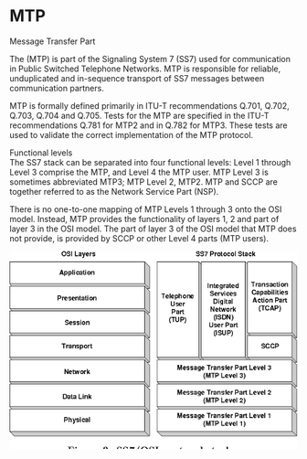 # MTP


Message Transfer Part

The (MTP) is part of the Signaling System 7 (SS7) used for communication
in Public Switched Telephone Networks. MTP is responsible for reliable,
unduplicated and in-sequence transport of SS7 messages between
communication partners.

MTP is formally defined primarily in ITU-T recommendations Q.701, Q.702,
Q.703, Q.704 and Q.705. Tests for the MTP are specified in the ITU-T
recommendations Q.781 for MTP2 and in Q.782 for MTP3. These tests are
used to validate the correct implementation of the MTP protocol.

Functional levels\
The SS7 stack can be separated into four functional levels: Level 1
through Level 3 comprise the MTP, and Level 4 the MTP user. MTP Level 3
is sometimes abbreviated MTP3; MTP Level 2, MTP2. MTP and SCCP are
together referred to as the Network Service Part (NSP).

There is no one-to-one mapping of MTP Levels 1 through 3 onto the OSI
model. Instead, MTP provides the functionality of layers 1, 2 and part
of layer 3 in the OSI model. The part of layer 3 of the OSI model that
MTP does not provide, is provided by SCCP or other Level 4 parts (MTP
users).

![](./images/15008641.png?width=480)

